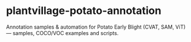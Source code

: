 # plantvillage-potato-annotation
Annotation samples &amp; automation for Potato Early Blight (CVAT, SAM, ViT) — samples, COCO/VOC examples and scripts.
